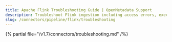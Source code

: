```yaml
---
title: Apache Flink Troubleshooting Guide | OpenMetadata Support
description: Troubleshoot Flink ingestion including access errors, execution issues, or job metadata gaps in streaming pipelines.
slug: /connectors/pipeline/flink/troubleshooting
---
```


{% partial file="/v1.7/connectors/troubleshooting.md" /%}
